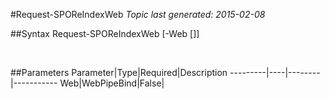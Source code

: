 #Request-SPOReIndexWeb
*Topic last generated: 2015-02-08*


##Syntax
    Request-SPOReIndexWeb [-Web [<WebPipeBind>]]

&nbsp;

##Parameters
Parameter|Type|Required|Description
---------|----|--------|-----------
Web|WebPipeBind|False|

